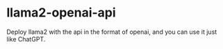 # llama2-openai-api
Deploy llama2 with the api in the format of openai, and you can use it just like ChatGPT.

